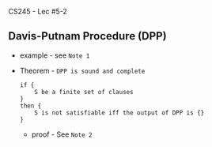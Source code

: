 CS245 - Lec #5-2

## Davis-Putnam Procedure (DPP)

* example - see ```Note 1```

* Theorem - ```DPP is sound and complete```

	```
	if {
		S be a finite set of clauses
	}
	then {
		S is not satisfiable iff the output of DPP is {}
	}
	```

	* proof - See ```Note 2```

	